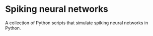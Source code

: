 # Spiking neural networks
A collection of Python scripts that simulate spiking neural networks in Python.
